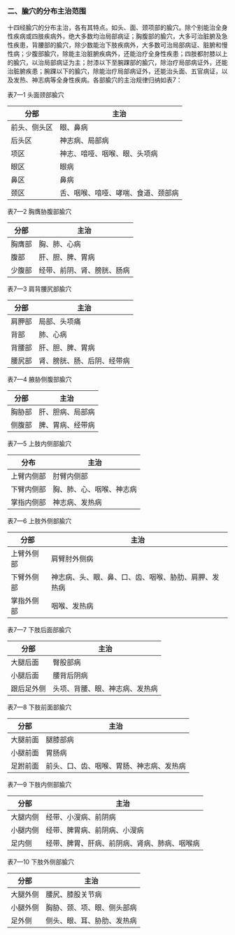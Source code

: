 ### 二、腧穴的分布主治范围

十四经腧穴的分布主治，各有其特点。如头、面、颈项部的腧穴。除个别能治全身性疾病或四肢疾病外，绝大多数均治局部病证；胸腹部的腧穴，大多可治脏腑及急性疾患，背腰部的腧穴，除少数能治下肢疾病外，大多数可治局部病证、脏腑和慢性病；少腹部腧穴，除能主治脏腑疾病外，还能治疗全身性疾患；四肢都肘膝以上的腧穴，以治局部病证为主；肘漆以下至腕踝部的腧穴，除治疗局部病证外，还能治脏腑疾患；腕踝以下的腧穴，除能治疗局部病证外，还能治头面、五官病证，以及发热、神志病等全身性疾病。各部腧穴的主治规律归纳如表7：

表7—1  头面颈部腧穴

| 分部         | 主治                               |
| ------------ | ---------------------------------- |
| 前头、侧头区 | 眼、鼻病                           |
| 后头区       | 神志病、局部病                     |
| 项区         | 神志、喑哑、咽喉、眼、头项病       |
| 眼区         | 眼病                               |
| 鼻区         | 鼻病                               |
| 颈区         | 舌、咽喉、喑哑、哮喘、食道、颈部病 |

表7—2  胸膺胁腹部腧穴

| 分部   | 主治                       |
| ------ | -------------------------- |
| 胸膺部 | 胸、肺、心病               |
| 腹部   | 肝、胆、脾、胃病           |
| 少腹部 | 经带、前阴、肾、膀胱、肠病 |

表7—3  肩背腰尻部腧穴

| 分部   | 主治                       |
| ------ | -------------------------- |
| 肩胛部 | 局部、头项痛               |
| 背部   | 肺、心病                   |
| 背腰部 | 肝、胆、脾、胃病           |
| 腰尻部 | 肾、膀胱、肠、后阴、经带病 |

表7—4  腋胁侧腹部腧穴

| 分部   | 主治             |
| ------ | ---------------- |
| 胸胁部 | 肝、胆病、局部病 |
| 侧腹部 | 脾、胃病、经带病 |

表7—5  上肢内侧部腧穴

| 分布       | 主治                     |
| ---------- | ------------------------ |
| 上臂内侧部 | 肘臂内侧部               |
| 下臂内侧部 | 胸、肺、心、咽喉、神志病 |
| 掌指内侧部 | 神志病、发热病           |

表7—6  上肢外侧部腧穴

| 分部       | 主治                                                 |
| ---------- | ---------------------------------------------------- |
| 上臂外侧部 | 肩臂肘外侧病                                         |
| 下臂外侧部 | 神志病、头、眼、鼻、口、齿、咽喉、胁肋、肩胛、发热病 |
| 掌指外侧部 | 咽喉、发热病                                         |

表7—7  下肢后面部腧穴

| 分部       | 主治                           |
| ---------- | ------------------------------ |
| 大腿后面   | 臀股部病                       |
| 小腿后面   | 腰背后阴病                     |
| 跟后足外侧 | 头项、背腰、眼、神志病、发热病 |

表7—8  下肢前面部腧穴

| 分部     | 主治                                     |
| -------- | ---------------------------------------- |
| 大腿前面 | 腿膝部病                                 |
| 小腿前面 | 胃肠病                                   |
| 足跗前面 | 前头、口、齿、咽喉、胃肠、神志病、发热病 |

表7—9  下肢内侧部腧穴

| 分部     | 主治                                         |
| -------- | -------------------------------------------- |
| 大腿内侧 | 经带、小溲病、前阴病                         |
| 小腿内侧 | 经带、脾胃病、前阴病、小溲病                 |
| 足内侧   | 经带、脾胃、肝病、前阴病、肾病、肺病、咽喉病 |

表7—10  下肢外侧部腧穴

| 分部     | 主治                       |
| -------- | -------------------------- |
| 大腿外侧 | 腰尻、膝股关节病           |
| 小腿外侧 | 胸胁、颈、项、眼、侧头部病 |
| 足外侧   | 侧头、眼、耳、胁肋、发热病 |
